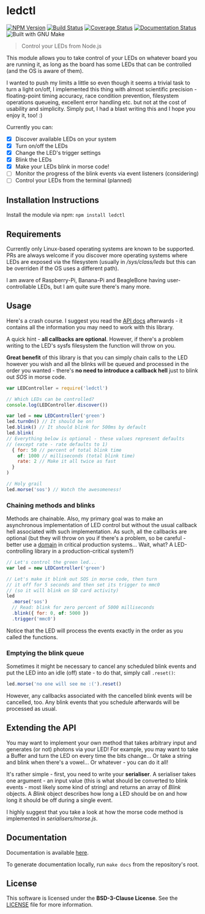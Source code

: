 # ledctl

[![NPM Version][npm-badge]][npm-url]
[![Build Status][travis-badge]][travis-url]
[![Coverage Status][coveralls-badge]][coveralls-url]
[![Documentation Status][inch-badge]][inch-url]
![Built with GNU Make][make-badge]

> Control your LEDs from Node.js

This module allows you to take control of your LEDs on whatever board you are running it, as long as the board has some LEDs that can be controlled (and the OS is aware of them).

I wanted to push my limits a little so even though it seems a trivial task to turn a light on/off, I implemented this thing with almost scientific precision - floating-point timing accuracy, race condition prevention, filesystem operations queueing, excellent error handling etc. but not at the cost of usability and simplicity. Simply put, I had a blast writing this and I hope you enjoy it, too! :)

Currently you can:

- [x] Discover available LEDs on your system
- [x] Turn on/off the LEDs
- [x] Change the LED's trigger settings
- [x] Blink the LEDs
- [x] Make your LEDs blink in morse code!
- [ ] Monitor the progress of the blink events via event listeners (considering)
- [ ] Control your LEDs from the terminal (planned)

## Installation Instructions

Install the module via npm: `npm install ledctl`

## Requirements

Currently only Linux-based operating systems are known to be supported. PRs are always welcome if you discover more operating systems where LEDs are exposed via the filesystem (usually in */sys/class/leds* but this can be overriden if the OS uses a different path).

I am aware of Raspberry-Pi, Banana-Pi and BeagleBone having user-controllable LEDs, but I am quite sure there's many more.

## Usage

Here's a crash course. I suggest you read the [API docs][api-docs] afterwards - it contains all the information you may need to work with this library.

A quick hint - **all callbacks are optional**. However, if there's a problem writing to the LED's sysfs filesystem the function will throw on you.

**Great benefit** of this library is that you can simply chain calls to the LED however you wish and all the blinks will be queued and processed in the order you wanted - there's **no need to introduce a callback hell** just to blink out *SOS* in morse code.

```js
var LEDController = require('ledctl')

// Which LEDs can be controlled?
console.log(LEDController.discover())

var led = new LEDController('green')
led.turnOn() // It should be on!
led.blink() // It should blink for 500ms by default
led.blink(
// Everything below is optional - these values represent defaults
// (except rate - rate defaults to 1)
  { for: 50 // percent of total blink time
    of: 1000 // milliseconds (total blink time)
    rate: 2 // Make it all twice as fast
  }
)

// Holy grail
led.morse('sos') // Watch the awesomeness!
```

### Chaining methods and blinks

Methods are chainable. Also, my primary goal was to make an asynchronous implementation of LED control but without the usual callback hell associated with such implementation. As such, all the callbacks are optional (but they will throw on you if there's a problem, so be careful - better use a [domain](http://nodejs.org/api/domain.html) in critical production systems... Wait, what? A LED-controlling library in a production-critical system?)

```js
// Let's control the green led...
var led = new LEDController('green')

// Let's make it blink out SOS in morse code, then turn
// it off for 5 seconds and then set its trigger to mmc0
// (so it will blink on SD card activity)
led
  .morse('sos')
  // Read: blink for zero percent of 5000 milliseconds
  .blink({ for: 0, of: 5000 })
  .trigger('mmc0')
```

Notice that the LED will process the events exactly in the order as you called the functions.

### Emptying the blink queue

Sometimes it might be necessary to cancel any scheduled blink events and put the LED into an idle (off) state - to do that, simply call `.reset()`:

```js
led.morse('no one will see me :(').reset()
```

However, any callbacks associated with the cancelled blink events will be cancelled, too. Any blink events that you schedule afterwards will be processed as usual.

## Extending the API

You may want to implement your own method that takes arbitrary input and generates (or not) photons via your LED! For example, you may want to take a Buffer and turn the LED on every time the bits change... Or take a string and blink when there's a vowel... Or whatever - you can do it all!

It's rather simple - first, you need to write your **serialiser**. A serialiser takes one argument - an input value (this is what should be converted to blink events - most likely some kind of string) and returns an array of *Blink* objects. A *Blink* object describes how long a LED should be on and how long it should be off during a single event.

I highly suggest that you take a look at how the morse code method is implemented in *serialisers/morse.js*.

## Documentation

Documentation is available [here][api-docs].

To generate documentation locally, run `make docs` from the repository's root.

## License

This software is licensed under the **BSD-3-Clause License**. See the [LICENSE](LICENSE) file for more information.

[npm-badge]: https://badge.fury.io/js/ledctl.svg
[npm-url]: https://npmjs.org/package/ledctl
[travis-badge]: https://travis-ci.org/Dreamscapes/ledctl.svg
[travis-url]: https://travis-ci.org/Dreamscapes/ledctl
[coveralls-badge]: https://img.shields.io/coveralls/Dreamscapes/ledctl.svg
[coveralls-url]: https://coveralls.io/r/Dreamscapes/ledctl
[inch-badge]: http://inch-ci.org/github/dreamscapes/ledctl.svg
[inch-url]: http://inch-ci.org/github/dreamscapes/ledctl
[make-badge]: https://img.shields.io/badge/built%20with-GNU%20Make-brightgreen.svg
[api-docs]: http://dreamscapes.github.io/ledctl
